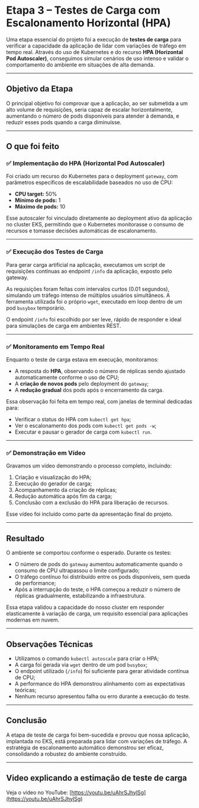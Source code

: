 # Etapa 3 – Testes de Carga com Escalonamento Horizontal (HPA)

Uma etapa essencial do projeto foi a execução de **testes de carga** para verificar a capacidade da aplicação de lidar com variações de tráfego em tempo real. Através do uso de Kubernetes e do recurso **HPA (Horizontal Pod Autoscaler)**, conseguimos simular cenários de uso intenso e validar o comportamento do ambiente em situações de alta demanda.

---

## Objetivo da Etapa

O principal objetivo foi comprovar que a aplicação, ao ser submetida a um alto volume de requisições, seria capaz de escalar horizontalmente, aumentando o número de pods disponíveis para atender à demanda, e reduzir esses pods quando a carga diminuísse.

---

## O que foi feito

### ✅ Implementação do HPA (Horizontal Pod Autoscaler)

Foi criado um recurso do Kubernetes para o deployment `gateway`, com parâmetros específicos de escalabilidade baseados no uso de CPU:

- **CPU target:** 50%
- **Mínimo de pods:** 1
- **Máximo de pods:** 10

Esse autoscaler foi vinculado diretamente ao deployment ativo da aplicação no cluster EKS, permitindo que o Kubernetes monitorasse o consumo de recursos e tomasse decisões automáticas de escalonamento.

---

### ✅ Execução dos Testes de Carga

Para gerar carga artificial na aplicação, executamos um script de requisições contínuas ao endpoint `/info` da aplicação, exposto pelo gateway.

As requisições foram feitas com intervalos curtos (0.01 segundos), simulando um tráfego intenso de múltiplos usuários simultâneos. A ferramenta utilizada foi o próprio `wget`, executado em loop dentro de um pod `busybox` temporário.

O endpoint `/info` foi escolhido por ser leve, rápido de responder e ideal para simulações de carga em ambientes REST.

---

### ✅ Monitoramento em Tempo Real

Enquanto o teste de carga estava em execução, monitoramos:

- A resposta do **HPA**, observando o número de réplicas sendo ajustado automaticamente conforme o uso de CPU;
- A **criação de novos pods** pelo deployment do `gateway`;
- A **redução gradual** dos pods após o encerramento da carga.

Essa observação foi feita em tempo real, com janelas de terminal dedicadas para:

- Verificar o status do HPA com `kubectl get hpa`;
- Ver o escalonamento dos pods com `kubectl get pods -w`;
- Executar e pausar o gerador de carga com `kubectl run`.

---

### ✅ Demonstração em Vídeo

Gravamos um vídeo demonstrando o processo completo, incluindo:

1. Criação e visualização do HPA;
2. Execução do gerador de carga;
3. Acompanhamento da criação de réplicas;
4. Redução automática após fim da carga;
5. Conclusão com a exclusão do HPA para liberação de recursos.

Esse vídeo foi incluído como parte da apresentação final do projeto.

---

## Resultado

O ambiente se comportou conforme o esperado. Durante os testes:

- O número de pods do `gateway` aumentou automaticamente quando o consumo de CPU ultrapassou o limite configurado;
- O tráfego contínuo foi distribuído entre os pods disponíveis, sem queda de performance;
- Após a interrupção do teste, o HPA começou a reduzir o número de réplicas gradualmente, estabilizando a infraestrutura.

Essa etapa validou a capacidade do nosso cluster em responder elasticamente à variação de carga, um requisito essencial para aplicações modernas em nuvem.

---

## Observações Técnicas

- Utilizamos o comando `kubectl autoscale` para criar o HPA;
- A carga foi gerada via `wget` dentro de um pod `busybox`;
- O endpoint utilizado (`/info`) foi suficiente para gerar atividade contínua de CPU;
- A performance do HPA demonstrou alinhamento com as expectativas teóricas;
- Nenhum recurso apresentou falha ou erro durante a execução do teste.

---

## Conclusão

A etapa de teste de carga foi bem-sucedida e provou que nossa aplicação, implantada no EKS, está preparada para lidar com variações de tráfego. A estratégia de escalonamento automático demonstrou ser eficaz, consolidando a robustez do ambiente construído.

---

## Video explicando a estimação de teste de carga
Veja o vídeo no YouTube: [https://youtu.be/uAhrSJhylSg](https://youtu.be/uAhrSJhylSg)
